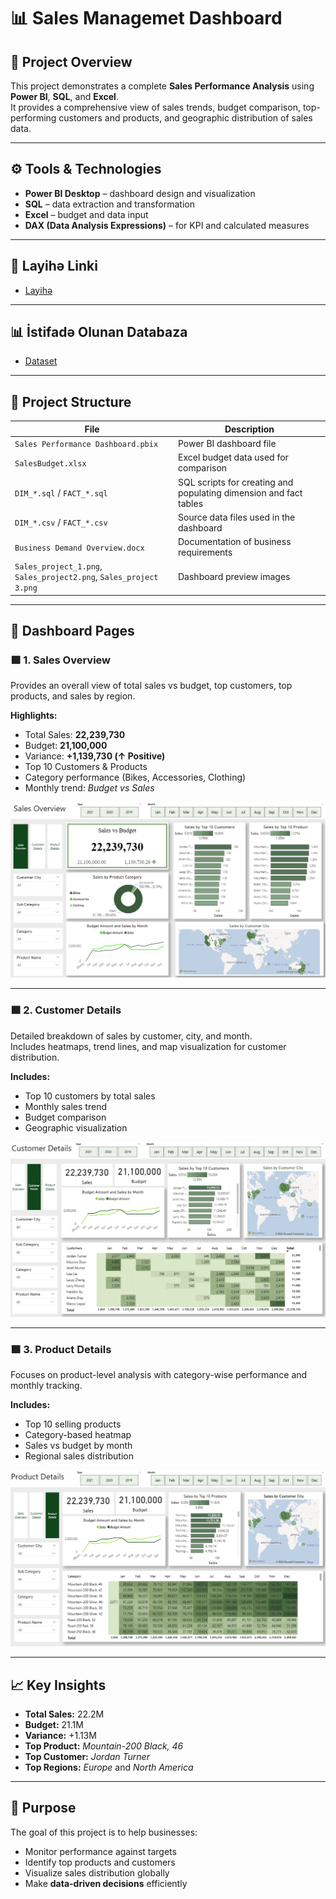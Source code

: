 # 📊 Sales Managemet Dashboard 

## 📘 Project Overview
This project demonstrates a complete **Sales Performance Analysis** using **Power BI**, **SQL**, and **Excel**.  
It provides a comprehensive view of sales trends, budget comparison, top-performing customers and products, and geographic distribution of sales data.

---

## ⚙️ Tools & Technologies
- **Power BI Desktop** – dashboard design and visualization  
- **SQL** – data extraction and transformation  
- **Excel** – budget and data input  
- **DAX (Data Analysis Expressions)** – for KPI and calculated measures  

---

## 🔗 Layihə Linki
- <a href=https://github.com/EsmerMemmedli/Sales-Management-Project/blob/main/Sales%20Performance%20Dashboard.pbix>Layihə</a>

---

## 📊 İstifadə Olunan Databaza
- <a href=https://github.com/EsmerMemmedli/Sales-Management-Project/blob/main/SalesBudget.xlsx>Dataset</a>

---

## 🧱 Project Structure

| File | Description |
|------|--------------|
| `Sales Performance Dashboard.pbix` | Power BI dashboard file |
| `SalesBudget.xlsx` | Excel budget data used for comparison |
| `DIM_*.sql` / `FACT_*.sql` | SQL scripts for creating and populating dimension and fact tables |
| `DIM_*.csv` / `FACT_*.csv` | Source data files used in the dashboard |
| `Business Demand Overview.docx` | Documentation of business requirements |
| `Sales_project_1.png`, `Sales_project2.png`, `Sales_project 3.png` | Dashboard preview images |

---

## 🧭 Dashboard Pages

### 🟩 1. Sales Overview
Provides an overall view of total sales vs budget, top customers, top products, and sales by region.

**Highlights:**
- Total Sales: **22,239,730**
- Budget: **21,100,000**
- Variance: **+1,139,730 (↑ Positive)**  
- Top 10 Customers & Products  
- Category performance (Bikes, Accessories, Clothing)  
- Monthly trend: *Budget vs Sales*

![Image Alt Text](https://github.com/EsmerMemmedli/Sales-Management-Project/blob/main/Sales_project_1.png)

---

### 🟩 2. Customer Details
Detailed breakdown of sales by customer, city, and month.  
Includes heatmaps, trend lines, and map visualization for customer distribution.

**Includes:**
- Top 10 customers by total sales  
- Monthly sales trend  
- Budget comparison  
- Geographic visualization
  
![Image Alt Text](https://github.com/EsmerMemmedli/Sales-Management-Project/blob/main/Sales_project2.png)

---

### 🟩 3. Product Details
Focuses on product-level analysis with category-wise performance and monthly tracking.

**Includes:**
- Top 10 selling products  
- Category-based heatmap  
- Sales vs budget by month  
- Regional sales distribution  

![Image Alt Text](https://github.com/EsmerMemmedli/Sales-Management-Project/blob/main/Sales_project%203.png)

---

## 📈 Key Insights
- **Total Sales:** 22.2M  
- **Budget:** 21.1M  
- **Variance:** +1.13M  
- **Top Product:** *Mountain-200 Black, 46*  
- **Top Customer:** *Jordan Turner*  
- **Top Regions:** *Europe* and *North America*  

---

## 🧠 Purpose
The goal of this project is to help businesses:
- Monitor performance against targets  
- Identify top products and customers  
- Visualize sales distribution globally  
- Make **data-driven decisions** efficiently  


